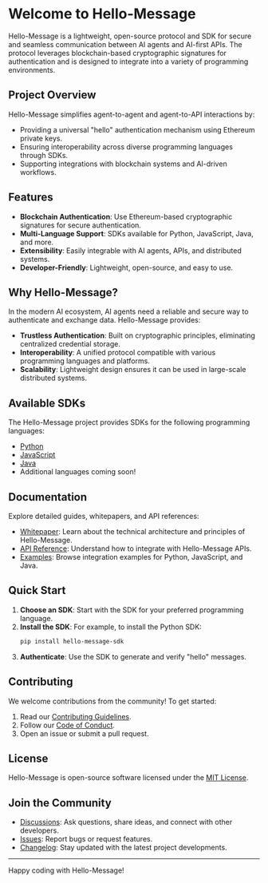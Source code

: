 # Welcome to Hello-Message

Hello-Message is a lightweight, open-source protocol and SDK for secure and seamless communication between AI agents and AI-first APIs. The protocol leverages blockchain-based cryptographic signatures for authentication and is designed to integrate into a variety of programming environments.

## Project Overview

Hello-Message simplifies agent-to-agent and agent-to-API interactions by:

- Providing a universal "hello" authentication mechanism using Ethereum private keys.
- Ensuring interoperability across diverse programming languages through SDKs.
- Supporting integrations with blockchain systems and AI-driven workflows.

## Features

- **Blockchain Authentication**: Use Ethereum-based cryptographic signatures for secure authentication.
- **Multi-Language Support**: SDKs available for Python, JavaScript, Java, and more.
- **Extensibility**: Easily integrable with AI agents, APIs, and distributed systems.
- **Developer-Friendly**: Lightweight, open-source, and easy to use.

## Why Hello-Message?

In the modern AI ecosystem, AI agents need a reliable and secure way to authenticate and exchange data. Hello-Message provides:

- **Trustless Authentication**: Built on cryptographic principles, eliminating centralized credential storage.
- **Interoperability**: A unified protocol compatible with various programming languages and platforms.
- **Scalability**: Lightweight design ensures it can be used in large-scale distributed systems.

## Available SDKs

The Hello-Message project provides SDKs for the following programming languages:

- [Python](https://github.com/aimxlabs/hello-message-python)
- [JavaScript](https://github.com/aimxlabs/hello-message-js)
- [Java](https://github.com/aimxlabs/hello-message-java)
- Additional languages coming soon!

## Documentation

Explore detailed guides, whitepapers, and API references:

- [Whitepaper](docs/whitepaper.md): Learn about the technical architecture and principles of Hello-Message.
- [API Reference](docs/api/overview.md): Understand how to integrate with Hello-Message APIs.
- [Examples](examples/): Browse integration examples for Python, JavaScript, and Java.

## Quick Start

1. **Choose an SDK**: Start with the SDK for your preferred programming language.
2. **Install the SDK**: For example, to install the Python SDK:
   ```bash
   pip install hello-message-sdk
   ```
3. **Authenticate**: Use the SDK to generate and verify "hello" messages.

## Contributing

We welcome contributions from the community! To get started:

1. Read our [Contributing Guidelines](CONTRIBUTING.md).
2. Follow our [Code of Conduct](CODE_OF_CONDUCT.md).
3. Open an issue or submit a pull request.

## License

Hello-Message is open-source software licensed under the [MIT License](LICENSE).

## Join the Community

- [Discussions](https://github.com/aimxlabs/hello-message/discussions): Ask questions, share ideas, and connect with other developers.
- [Issues](https://github.com/aimxlabs/hello-message/issues): Report bugs or request features.
- [Changelog](CHANGELOG.md): Stay updated with the latest project developments.

---

Happy coding with Hello-Message!
